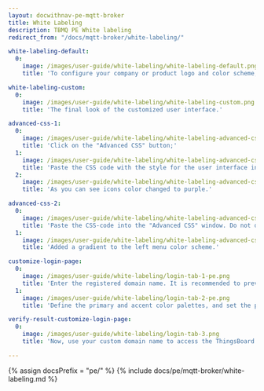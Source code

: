 ```yaml
---
layout: docwithnav-pe-mqtt-broker
title: White Labeling
description: TBMQ PE White labeling
redirect_from: "/docs/mqtt-broker/white-labeling/"

white-labeling-default:
  0:
    image: /images/user-guide/white-labeling/white-labeling-default.png
    title: 'To configure your company or product logo and color scheme, go to the "White labeling" page.'

white-labeling-custom:
  0:
    image: /images/user-guide/white-labeling/white-labeling-custom.png
    title: 'The final look of the customized user interface.'

advanced-css-1:
  0:
    image: /images/user-guide/white-labeling/white-labeling-advanced-css-1.png
    title: 'Click on the "Advanced CSS" button;'
  1:
    image: /images/user-guide/white-labeling/white-labeling-advanced-css-2.png
    title: 'Paste the CSS code with the style for the user interface into the "Advanced CSS" pop-up window and click "Save". Then save all changes;'
  2:
    image: /images/user-guide/white-labeling/white-labeling-advanced-css-3.png
    title: 'As you can see icons color changed to purple.'

advanced-css-2:
  0:
    image: /images/user-guide/white-labeling/white-labeling-advanced-css-4.png
    title: 'Paste the CSS-code into the "Advanced CSS" window. Do not delete the previously added CSS code to keep the previous color scheme. Save all changes;'
  1:
    image: /images/user-guide/white-labeling/white-labeling-advanced-css-5.png
    title: 'Added a gradient to the left menu color scheme.'

customize-login-page:
  0:
    image: /images/user-guide/white-labeling/login-tab-1-pe.png
    title: 'Enter the registered domain name. It is recommended to prevent usage of hostnames from headers of the request. Enter a custom application title, replace the default website icon and logo with your own;'
  1:
    image: /images/user-guide/white-labeling/login-tab-2-pe.png
    title: 'Define the primary and accent color palettes, and set the page background color. Once done, save the changes.'

verify-result-customize-login-page:
  0:
    image: /images/user-guide/white-labeling/login-tab-3.png
    title: 'Now, use your custom domain name to access the ThingsBoard web interface login page and verify the result of your configuration.'

---
```


{% assign docsPrefix = "pe/" %}
{% include docs/pe/mqtt-broker/white-labeling.md %}
